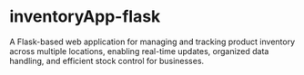 # inventoryApp-flask
A Flask-based web application for managing and tracking product inventory across multiple locations, enabling real-time updates, organized data handling, and efficient stock control for businesses.
